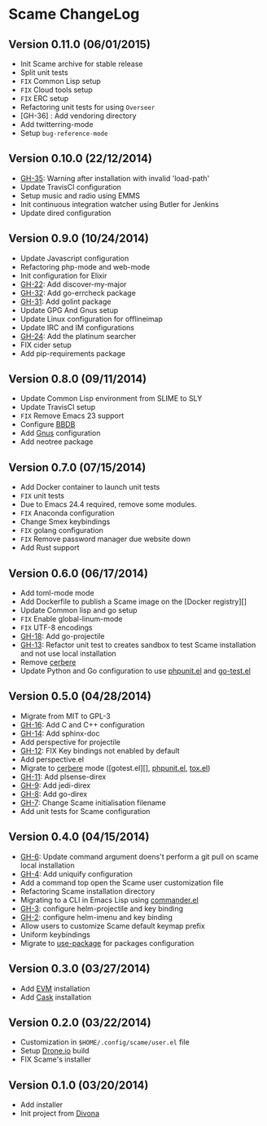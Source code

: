 # Scame ChangeLog

## Version 0.11.0 (06/01/2015)

- Init Scame archive for stable release
- Split unit tests
- `FIX` Common Lisp setup
- `FIX` Cloud tools setup
- `FIX` ERC setup
- Refactoring unit tests for using `Overseer`
- [GH-36] : Add vendoring directory
- Add twitterring-mode
- Setup `bug-reference-mode`

## Version 0.10.0 (22/12/2014)

- [GH-35]: Warning after installation with invalid 'load-path'
- Update TravisCI configuration
- Setup music and radio using EMMS
- Init continuous integration watcher using Butler for Jenkins
- Update dired configuration

## Version 0.9.0 (10/24/2014)

- Update Javascript configuration
- Refactoring php-mode and web-mode
- Init configuration for Elixir
- [GH-22]: Add discover-my-major
- [GH-32]: Add go-errcheck package
- [GH-31]: Add golint package
- Update GPG And Gnus setup
- Update Linux configuration for offlineimap
- Update IRC and IM configurations
- [GH-24]: Add the platinum searcher
- FIX cider setup
- Add pip-requirements package

## Version 0.8.0 (09/11/2014)

- Update Common Lisp environment from SLIME to SLY
- Update TravisCI setup
- `FIX` Remove Emacs 23 support
- Configure [BBDB][]
- Add [Gnus][] configuration
- Add neotree package

## Version 0.7.0 (07/15/2014)

- Add Docker container to launch unit tests
- ``FIX`` unit tests
- Due to Emacs 24.4 required, remove some modules.
- ``FIX`` Anaconda configuration
- Change Smex keybindings
- ``FIX`` golang configuration
- ``FIX`` Remove password manager due website down
- Add Rust support

## Version 0.6.0 (06/17/2014)

- Add toml-mode mode
- Add Dockerfile to publish a Scame image on the [Docker registry][]
- Update Common lisp and go setup
- `FIX` Enable global-linum-mode
- `FIX` UTF-8 encodings
- [GH-18]: Add go-projectile
- [GH-13]: Refactor unit test to creates sandbox to test Scame installation and not use local installation
- Remove [cerbere][]
- Update Python and Go configuration to use [phpunit.el][] and [go-test.el][]

## Version 0.5.0 (04/28/2014)

- Migrate from MIT to GPL-3
- [GH-16]: Add C and C++ configuration
- [GH-14]: Add sphinx-doc
- Add perspective for projectile
- [GH-12]: FIX Key bindings not enabled by default
- Add perspective.el
- Migrate to [cerbere][] mode ([gotest.el][], [phpunit.el][], [tox.el][])
- [GH-11]: Add plsense-direx
- [GH-9]: Add jedi-direx
- [GH-8]: Add go-direx
- [GH-7]: Change Scame initialisation filename
- Add unit tests for Scame configuration

## Version 0.4.0 (04/15/2014)

- [GH-6]: Update command argument doens't perform a git pull on scame local installation
- [GH-4]: Add uniquify configuration
- Add a command top open the Scame user customization file
- Refactoring Scame installation directory
- Migrating to a CLI in Emacs Lisp using [commander.el][]
- [GH-3]: configure helm-projectile and key binding
- [GH-2]: configure helm-imenu and key binding
- Allow users to customize Scame default keymap prefix
- Uniform keybindings
- Migrate to [use-package][] for packages configuration

## Version 0.3.0 (03/27/2014)

- Add [EVM][] installation
- Add [Cask][] installation

## Version 0.2.0 (03/22/2014)

- Customization in ``$HOME/.config/scame/user.el`` file
- Setup [Drone.io](https://drone.io) build
- FIX Scame's installer

## Version 0.1.0 (03/20/2014)

- Add installer
- Init project from [Divona][]


[use-package]: https://github.com/jwiegley/use-package
[commander.el]: https://github.com/rejeep/commander.el

[go-test.el]: https://github.com/nlamirault/gotest.el
[phpunit.el]: https://github.com/nlamirault/phpunit.el
[tox.el]: https://github.com/chmouel/tox.el
[cerbere]: https://github.com/nlamirault/cerbere
[divona]: https://github.com/nlamirault/divona
[Cask]: https://github.com/cask/cask
[EVM]: https://github.com/rejeep/evm
[Gnus]: http://www.gnus.org/
[BBDB]: https://github.com/emacsmirror/bbdb

[GH-35]: https://github.com/nlamirault/scame/issues/36
[GH-35]: https://github.com/nlamirault/scame/issues/35
[GH-32]: https://github.com/nlamirault/scame/issues/32
[GH-31]: https://github.com/nlamirault/scame/issues/31
[GH-24]: https://github.com/nlamirault/scame/issues/24
[GH-22]: https://github.com/nlamirault/scame/issues/22
[GH-18]: https://github.com/nlamirault/scame/issues/18
[GH-16]: https://github.com/nlamirault/scame/issues/16
[GH-14]: https://github.com/nlamirault/scame/issues/14
[GH-13]: https://github.com/nlamirault/scame/issues/13
[GH-12]: https://github.com/nlamirault/scame/issues/12
[GH-11]: https://github.com/nlamirault/scame/issues/11
[GH-9]: https://github.com/nlamirault/scame/issues/9
[GH-8]: https://github.com/nlamirault/scame/issues/8
[GH-7]: https://github.com/nlamirault/scame/issues/7
[GH-6]: https://github.com/nlamirault/scame/issues/6
[GH-4]: https://github.com/nlamirault/scame/issues/4
[GH-3]: https://github.com/nlamirault/scame/issues/3
[GH-2]: https://github.com/nlamirault/scame/issues/2
